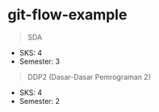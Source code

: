 # git-flow-example

> SDA

- SKS: 4
- Semester: 3

> DDP2 (Dasar-Dasar Pemrograman 2)

- SKS: 4
- Semester: 2
